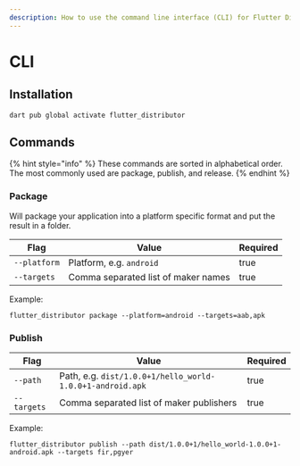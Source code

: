 ```yaml
---
description: How to use the command line interface (CLI) for Flutter Distributor
---
```


# CLI

## Installation

```
dart pub global activate flutter_distributor
```

## Commands

{% hint style="info" %}
These commands are sorted in alphabetical order. The most commonly used are  package, publish, and release.&#x20;
{% endhint %}

### Package

Will package your application into a platform specific format and put the result in a folder.

<table><thead><tr><th>Flag</th><th>Value</th><th data-type="checkbox">Required</th></tr></thead><tbody><tr><td><code>--platform</code></td><td>Platform, e.g. <code>android</code></td><td>true</td></tr><tr><td><code>--targets</code></td><td>Comma separated list of maker names</td><td>true</td></tr></tbody></table>

Example:

```
flutter_distributor package --platform=android --targets=aab,apk
```

### Publish

<table><thead><tr><th>Flag</th><th>Value</th><th data-type="checkbox">Required</th></tr></thead><tbody><tr><td><code>--path</code></td><td>Path, e.g. <code>dist/1.0.0+1/hello_world-1.0.0+1-android.apk</code></td><td>true</td></tr><tr><td><code>--targets</code></td><td>Comma separated list of maker publishers</td><td>true</td></tr></tbody></table>

Example:

```
flutter_distributor publish --path dist/1.0.0+1/hello_world-1.0.0+1-android.apk --targets fir,pgyer
```
